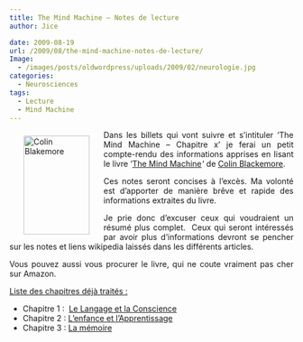 ```yaml
---
title: The Mind Machine – Notes de lecture
author: Jice

date: 2009-08-19
url: /2009/08/the-mind-machine-notes-de-lecture/
Image:
  - /images/posts/oldwordpress/uploads/2009/02/neurologie.jpg
categories:
  - Neurosciences
tags:
  - Lecture
  - Mind Machine
---
```

<p style="text-align: justify;">
  <img style="margin: 10px 25px; float: left;" src="http://www.liv.ac.uk/news/news-images/press_releases/2004/02/colin_blakemore.jpg" alt="Colin Blakemore" width="117" height="175" />Dans les billets qui vont suivre et s&#8217;intituler &#8216;The Mind Machine &#8211; Chapitre x&#8217; je ferai un petit compte-rendu des informations apprises en lisant le livre &#8216;<a href="http://www.amazon.fr/gp/product/0563209011?ie=UTF8&tag=jicelavo-21&linkCode=as2&camp=1642&creative=19458&creativeASIN=0563209011">The Mind Machine</a><img style="border:none !important; margin:0px !important;" src="http://www.assoc-amazon.fr/e/ir?t=jicelavo-21&l=as2&o=8&a=0563209011" border="0" alt="" width="1" height="1" />&#8216; de <a title="Colin Blakemore" href="http://en.wikipedia.org/wiki/Colin_Blakemore" target="_blank">Colin Blackemore</a>.
</p>

<p style="text-align: justify;">
  Ces notes seront concises à l&#8217;excès. Ma volonté est d&#8217;apporter de manière brêve et rapide des informations extraites du livre.
</p>

<p style="text-align: justify;">
  Je prie donc d&#8217;excuser ceux qui voudraient un résumé plus complet.  Ceux qui seront intéressés par avoir plus d&#8217;informations devront se pencher sur les notes et liens wikipedia laissés dans les différents articles.
</p>

<p style="text-align: justify;">
  Vous pouvez aussi vous procurer le livre, qui ne coute vraiment pas cher sur Amazon.
</p>

<span style="text-decoration: underline;">Liste des chapitres déjà traités :</span>

  * Chapitre 1 :  [Le Langage et la Conscience][1]
  * Chapitre 2 : [L&#8217;enfance et l&#8217;Apprentissage][2]
  * Chapitre 3 : [La mémoire][3]

 [1]: ../2009/08/the-mind-machine-chapitre-1-le-langage-et-la-conscience/ "The Mind Machine – Chapitre 1 – Le Langage et la Conscience"
 [2]: http://localhost/oldblog/2009/08/the-mind-machine-%E2%80%93-chapitre-2-%E2%80%93-lenfance-et-lapprentissage/ "L'enfance et l'apprentissage"
 [3]: http://localhost/oldblog/2009/09/the-mind-machine-%E2%80%93-chapitre-3-%E2%80%93-developpement-de-la-memoire/ "Développement de la mémoire"